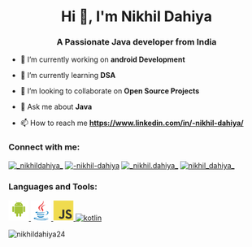 <h1 align="center">Hi 👋, I'm Nikhil Dahiya</h1>
<h3 align="center">A Passionate Java developer from India</h3>

- 🔭 I’m currently working on **android Development**

- 🌱 I’m currently learning **DSA**

- 👯 I’m looking to collaborate on **Open Source Projects**

- 💬 Ask me about **Java**

- 📫 How to reach me **https://www.linkedin.com/in/-nikhil-dahiya/**

<h3 align="left">Connect with me:</h3>
<p align="left">
<a href="https://twitter.com/_nikhildahiya_" target="blank"><img align="center" src="https://raw.githubusercontent.com/rahuldkjain/github-profile-readme-generator/master/src/images/icons/Social/twitter.svg" alt="_nikhildahiya_" height="30" width="40" /></a>
<a href="https://linkedin.com/in/-nikhil-dahiya" target="blank"><img align="center" src="https://raw.githubusercontent.com/rahuldkjain/github-profile-readme-generator/master/src/images/icons/Social/linked-in-alt.svg" alt="-nikhil-dahiya" height="30" width="40" /></a>
<a href="https://instagram.com/_nikhil.dahiya_" target="blank"><img align="center" src="https://raw.githubusercontent.com/rahuldkjain/github-profile-readme-generator/master/src/images/icons/Social/instagram.svg" alt="_nikhil.dahiya_" height="30" width="40" /></a>
<a href="https://www.leetcode.com/nikhil_dahiya_" target="blank"><img align="center" src="https://raw.githubusercontent.com/rahuldkjain/github-profile-readme-generator/master/src/images/icons/Social/leet-code.svg" alt="nikhil_dahiya_" height="30" width="40" /></a>
</p>

<h3 align="left">Languages and Tools:</h3>
<p align="left"> <a href="https://developer.android.com" target="_blank" rel="noreferrer"> <img src="https://raw.githubusercontent.com/devicons/devicon/master/icons/android/android-original-wordmark.svg" alt="android" width="40" height="40"/> </a> <a href="https://www.java.com" target="_blank" rel="noreferrer"> <img src="https://raw.githubusercontent.com/devicons/devicon/master/icons/java/java-original.svg" alt="java" width="40" height="40"/> </a> <a href="https://developer.mozilla.org/en-US/docs/Web/JavaScript" target="_blank" rel="noreferrer"> <img src="https://raw.githubusercontent.com/devicons/devicon/master/icons/javascript/javascript-original.svg" alt="javascript" width="40" height="40"/> </a> <a href="https://kotlinlang.org" target="_blank" rel="noreferrer"> <img src="https://www.vectorlogo.zone/logos/kotlinlang/kotlinlang-icon.svg" alt="kotlin" width="40" height="40"/> </a> </p>
<p><img align="center" src="https://github-readme-stats.vercel.app/api/top-langs?username=nikhildahiya24&show_icons=true&locale=en&layout=compact" alt="nikhildahiya24" /></p>
